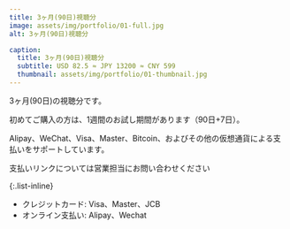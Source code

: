 ```yaml
---
title: 3ヶ月(90日)視聴分
image: assets/img/portfolio/01-full.jpg
alt: 3ヶ月(90日)視聴分

caption:
  title: 3ヶ月(90日)視聴分
  subtitle: USD 82.5 ≈ JPY 13200 ≈ CNY 599
  thumbnail: assets/img/portfolio/01-thumbnail.jpg
---
```

3ヶ月(90日)の視聴分です。

初めてご購入の方は、1週間のお試し期間があります（90日+7日）。

Alipay、WeChat、Visa、Master、Bitcoin、およびその他の仮想通貨による支払いをサポートしています。

支払いリンクについては営業担当にお問い合わせください

{:.list-inline}
- クレジットカード: Visa、Master、JCB
- オンライン支払い: Alipay、Wechat
